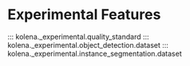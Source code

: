 
# Experimental Features

::: kolena._experimental.quality_standard
::: kolena._experimental.object_detection.dataset
::: kolena._experimental.instance_segmentation.dataset
